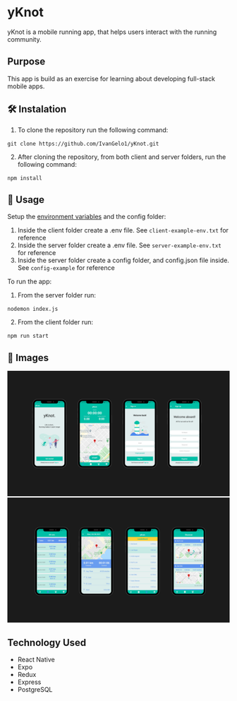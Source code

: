 # yKnot

yKnot is a mobile running app, that helps users interact with the running community.

## Purpose

This app is build as an exercise for learning about developing full-stack mobile apps.

## 🛠 Instalation
1. To clone the repository run the following command:
  ```
  git clone https://github.com/IvanGelo1/yKnot.git
  ```
2. After cloning the repository, from both client and server folders, run the following command:
```
npm install
```

## 🚀 Usage
Setup the [environment variables](https://medium.com/chingu/an-introduction-to-environment-variables-and-how-to-use-them-f602f66d15fa) and the config folder:
1. Inside the client folder create a .env file. See `client-example-env.txt` for reference
2. Inside the server folder create a .env file. See `server-example-env.txt` for reference
3. Inside the server folder create a config folder, and config.json file inside. See `config-example` for reference

To run the app:
1. From the server folder run:
  ```
  nodemon index.js
  ```
2. From the client folder run:
  ```
  npm run start
  ```

## 📸 Images
<img src="/assets/yKnot1.png" alt="yKnot"/>
<img src="/assets/yKnot2.png" alt="yKnot"/>

## Technology Used

* React Native
* Expo
* Redux
* Express
* PostgreSQL

